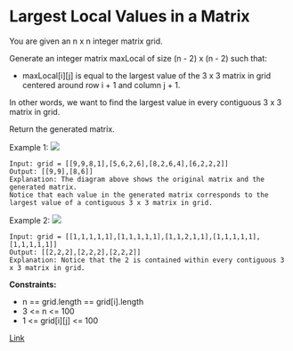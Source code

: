 # Largest Local Values in a Matrix

You are given an n x n integer matrix grid.

Generate an integer matrix maxLocal of size (n - 2) x (n - 2) such that:

- maxLocal[i][j] is equal to the largest value of the 3 x 3 matrix in grid centered around row i + 1 and column j + 1.

In other words, we want to find the largest value in every contiguous 3 x 3 matrix in grid.

Return the generated matrix.

Example 1:
![](https://assets.leetcode.com/uploads/2022/06/21/ex1.png)

```
Input: grid = [[9,9,8,1],[5,6,2,6],[8,2,6,4],[6,2,2,2]]
Output: [[9,9],[8,6]]
Explanation: The diagram above shows the original matrix and the generated matrix.
Notice that each value in the generated matrix corresponds to the largest value of a contiguous 3 x 3 matrix in grid.
```

Example 2:
![](https://assets.leetcode.com/uploads/2022/07/02/ex2new2.png)

```
Input: grid = [[1,1,1,1,1],[1,1,1,1,1],[1,1,2,1,1],[1,1,1,1,1],[1,1,1,1,1]]
Output: [[2,2,2],[2,2,2],[2,2,2]]
Explanation: Notice that the 2 is contained within every contiguous 3 x 3 matrix in grid.
```

**Constraints:**
- n == grid.length == grid[i].length
- 3 <= n <= 100
- 1 <= grid[i][j] <= 100

[Link](https://leetcode.com/problems/largest-local-values-in-a-matrix/)